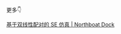 

更多👇

[基于双线性配对的 SE 仿真 | Northboat Dock](https://northboat.github.io/docs/sec/crypto/se/se-bp.html)
